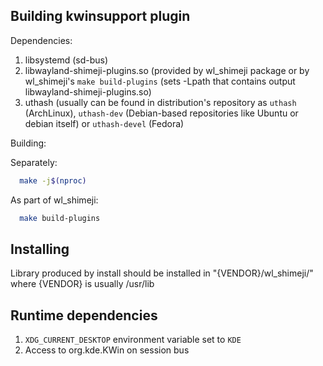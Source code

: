 ## Building kwinsupport plugin

Dependencies:
1. libsystemd (sd-bus)
2. libwayland-shimeji-plugins.so (provided by wl_shimeji package or by wl_shimeji's `make build-plugins` (sets -Lpath that contains output libwayland-shimeji-plugins.so)
3. uthash (usually can be found in distribution's repository as `uthash` (ArchLinux), `uthash-dev` (Debian-based repositories like Ubuntu or debian itself) or `uthash-devel` (Fedora)

Building:

Separately:
```bash
  make -j$(nproc)
```

As part of wl_shimeji:
```bash
  make build-plugins
```

## Installing

Library produced by install should be installed in "{VENDOR}/wl_shimeji/" where {VENDOR} is usually /usr/lib

## Runtime dependencies

1. `XDG_CURRENT_DESKTOP` environment variable set to `KDE`
2. Access to org.kde.KWin on session bus
